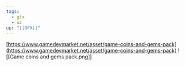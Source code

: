 ```yaml
---
tags:
  - gfx
  - ui
up: "[[GFX]]"
---
```

[https://www.gamedevmarket.net/asset/game-coins-and-gems-pack](https://www.gamedevmarket.net/asset/game-coins-and-gems-pack)
![[Game coins and gems pack.png]]